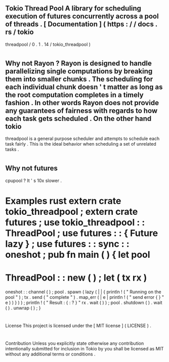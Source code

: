 #
Tokio
Thread
Pool
A
library
for
scheduling
execution
of
futures
concurrently
across
a
pool
of
threads
.
[
Documentation
]
(
https
:
/
/
docs
.
rs
/
tokio
-
threadpool
/
0
.
1
.
14
/
tokio_threadpool
)
#
#
#
Why
not
Rayon
?
Rayon
is
designed
to
handle
parallelizing
single
computations
by
breaking
them
into
smaller
chunks
.
The
scheduling
for
each
individual
chunk
doesn
'
t
matter
as
long
as
the
root
computation
completes
in
a
timely
fashion
.
In
other
words
Rayon
does
not
provide
any
guarantees
of
fairness
with
regards
to
how
each
task
gets
scheduled
.
On
the
other
hand
tokio
-
threadpool
is
a
general
purpose
scheduler
and
attempts
to
schedule
each
task
fairly
.
This
is
the
ideal
behavior
when
scheduling
a
set
of
unrelated
tasks
.
#
#
#
Why
not
futures
-
cpupool
?
It
'
s
10x
slower
.
#
#
Examples
rust
extern
crate
tokio_threadpool
;
extern
crate
futures
;
use
tokio_threadpool
:
:
ThreadPool
;
use
futures
:
:
{
Future
lazy
}
;
use
futures
:
:
sync
:
:
oneshot
;
pub
fn
main
(
)
{
let
pool
=
ThreadPool
:
:
new
(
)
;
let
(
tx
rx
)
=
oneshot
:
:
channel
(
)
;
pool
.
spawn
(
lazy
(
|
|
{
println
!
(
"
Running
on
the
pool
"
)
;
tx
.
send
(
"
complete
"
)
.
map_err
(
|
e
|
println
!
(
"
send
error
{
}
"
e
)
)
}
)
)
;
println
!
(
"
Result
:
{
:
?
}
"
rx
.
wait
(
)
)
;
pool
.
shutdown
(
)
.
wait
(
)
.
unwrap
(
)
;
}
#
#
License
This
project
is
licensed
under
the
[
MIT
license
]
(
LICENSE
)
.
#
#
#
Contribution
Unless
you
explicitly
state
otherwise
any
contribution
intentionally
submitted
for
inclusion
in
Tokio
by
you
shall
be
licensed
as
MIT
without
any
additional
terms
or
conditions
.
